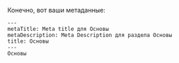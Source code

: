 Конечно, вот ваши метаданные:

```
---
metaTitle: Meta title для Основы
metaDescription: Meta Description для раздела Основы
title: Основы
---
Основы
```